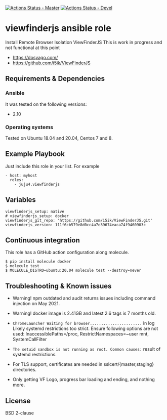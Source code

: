 [![Actions Status - Master](https://github.com/juju4/ansible-viewfinderjs/workflows/AnsibleCI/badge.svg)](https://github.com/juju4/ansible-viewfinderjs/actions?query=branch%3Amaster)
[![Actions Status - Devel](https://github.com/juju4/ansible-viewfinderjs/workflows/AnsibleCI/badge.svg?branch=devel)](https://github.com/juju4/ansible-viewfinderjs/actions?query=branch%3Adevel)

# viewfinderjs ansible role

Install Remote Browser Isolation ViewFinderJS
This is work in progress and not functional at this point

* https://dosyago.com/
* https://github.com/i5ik/ViewFinderJS

## Requirements & Dependencies

### Ansible
It was tested on the following versions:
 * 2.10

### Operating systems

Tested on Ubuntu 18.04 and 20.04, Centos 7 and 8.

## Example Playbook

Just include this role in your list.
For example

```
- host: myhost
  roles:
    - juju4.viewfinderjs
```

## Variables

```
viewfinderjs_setup: native
# viewfinderjs_setup: docker
viewfinderjs_git_repo: 'https://github.com/i5ik/ViewFinderJS.git'
viewfinderjs_version: 111f6cb579e8d0cc4a7e39674eaca74f9460903c
```

## Continuous integration

This role has a GitHub action configuration along molecule.

```
$ pip install molecule docker
$ molecule test
$ MOLECULE_DISTRO=ubuntu:20.04 molecule test --destroy=never
```

## Troubleshooting & Known issues

* Warning! npm outdated and audit returns issues including command injection on May 2021.

* Warning! docker image is 2.41GB and latest 2.6 tags is 7 months old.

* `ChromeLauncher Waiting for browser.......................` in log
Likely systemd restrictions too strict. Ensure following options are not used:
InaccessiblePaths=/proc, RestrictNamespaces=~user mnt, SystemCallFilter

* `The setuid sandbox is not running as root. Common causes:`
result of systemd restrictions.

* For TLS support, certificates are needed in sslcert/{master,staging} directories.

* Only getting VF Logo, progress bar loading and ending, and nothing more.

## License

BSD 2-clause
